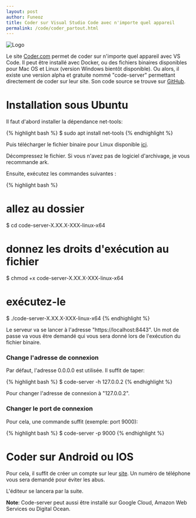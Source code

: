 ```yaml
---
layout: post
author: Funeoz
title: Coder sur Visual Studio Code avec n'importe quel appareil
permalink: /code/coder_partout.html
---
```


![Logo](/techlovers/assets/image1codercom.png)

Le site [Coder.com](https://coder.com/) permet de coder sur n'importe quel appareil avec VS Code. Il peut être installé avec Docker, ou des fichiers binaires disponibles pour Mac OS et Linux (version Windows bientôt disponible). Ou alors, il existe une version alpha et gratuite nommé "code-server" permettant directement de coder sur leur site. Son code source se trouve sur [GitHub](https://github.com/codercom/code-server). 

# Installation sous Ubuntu

Il faut d'abord installer la dépendance net-tools:

{% highlight bash %}
$ sudo apt install net-tools
{% endhighlight %}

Puis télécharger le fichier binaire pour Linux disponible [ici](https://github.com/codercom/code-server/releases).

Décompressez le fichier. Si vous n'avez pas de logiciel d'archivage, je vous recommande ark.

Ensuite, exécutez les commandes suivantes :

{% highlight bash %}
# allez au dossier
$ cd code-server-X.XX.X-XXX-linux-x64
# donnez les droits d'exécution au fichier
$ chmod +x code-server-X.XX.X-XXX-linux-x64
# exécutez-le
$ ./code-server-X.XX.X-XXX-linux-x64
{% endhighlight %}

Le serveur va se lancer à l'adresse "https://localhost:8443". Un mot de passe va vous être demandé qui vous sera donné lors de l'exécution du fichier binaire. 

### Change l'adresse de connexion

Par défaut, l'adresse 0.0.0.0 est utilisée. Il suffit de taper:

{% highlight bash %}
$ code-server -h 127.0.0.2
{% endhighlight %}

Pour changer l'adresse de connexion à "127.0.0.2".

### Changer le port de connexion 

Pour cela, une commande suffit (exemple: port 9000):

{% highlight bash %}
$ code-server -p 9000
{% endhighlight %}

# Coder sur Android ou IOS

Pour cela, il suffit de créer un compte sur leur [site](https://coder.com).
Un numéro de téléphone vous sera demandé pour éviter les abus.

L'éditeur se lancera par la suite.

**Note**: Code-server peut aussi être installé sur Google Cloud, Amazon Web Services ou Digital Ocean.